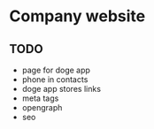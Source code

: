 # Company website

## TODO

- page for doge app
- phone in contacts
- doge app stores links
- meta tags
- opengraph
- seo
